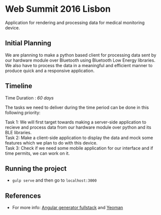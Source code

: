 # Web Summit 2016 Lisbon
Application for rendering and processing data for medical monitoring device.

## Initial Planning
We are planning to make a python based client for processing data sent by our hardware module over Bluetooth 
using Bluetooth Low Energy libraries. We also have to process the data in a meaningful and efficient manner 
to produce quick and a responsive application.

## Timeline
Time Duration : *60 days*

The tasks we need to deliver during the time period can be done in this following priority:

Task 1: We will first target towards making a server-side application to recieve and process data from our hardware module over python and its BLE libraries.  
Task 2: Make a client-side application to display the data and mock some features which we plan to do with this device.  
Task 3: Check if we need some mobile application for our interface and if time permits, we can work on it.

## Running the project

  - `gulp serve` and then go to `localhost:3000`

## References
  
  - For more info: [Angular generator fullstack](https://github.com/angular-fullstack/generator-angular-fullstack) and [Yeoman](http://yeoman.io/learning/index.html)